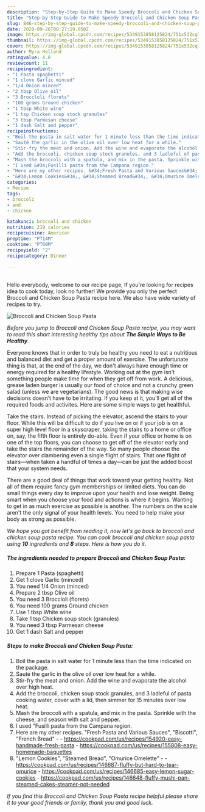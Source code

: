 ```yaml
---
description: "Step-by-Step Guide to Make Speedy Broccoli and Chicken Soup Pasta"
title: "Step-by-Step Guide to Make Speedy Broccoli and Chicken Soup Pasta"
slug: 846-step-by-step-guide-to-make-speedy-broccoli-and-chicken-soup-pasta
date: 2020-09-26T00:27:19.050Z
image: https://img-global.cpcdn.com/recipes/5349153858125824/751x532cq70/broccoli-and-chicken-soup-pasta-recipe-main-photo.jpg
thumbnail: https://img-global.cpcdn.com/recipes/5349153858125824/751x532cq70/broccoli-and-chicken-soup-pasta-recipe-main-photo.jpg
cover: https://img-global.cpcdn.com/recipes/5349153858125824/751x532cq70/broccoli-and-chicken-soup-pasta-recipe-main-photo.jpg
author: Myra Holland
ratingvalue: 4.8
reviewcount: 11
recipeingredient:
- "1 Pasta spaghetti"
- "1 clove Garlic minced"
- "1/4 Onion minced"
- "2 tbsp Olive oil"
- "3 Broccloli florets"
- "100 grams Ground chicken"
- "1 tbsp White wine"
- "1 tsp Chicken soup stock granules"
- "3 tbsp Parmesan cheese"
- "1 dash Salt and pepper"
recipeinstructions:
- "Boil the pasta in salt water for 1 minute less than the time indicated on the package."
- "Sauté the garlic in the olive oil over low heat for a while."
- "Stir-fry the meat and onion. Add the wine and evaporate the alcohol over high heat."
- "Add the broccoli, chicken soup stock granules, and 3 ladleful of pasta cooking water, cover with a lid, then simmer for 15 minutes over low heat."
- "Mash the broccoli with a spatula, and mix in the pasta. Sprinkle with the cheese, and season with salt and pepper."
- "I used &#34;Fusilli pasta from the Campana region."
- "Here are my other recipes. &#34;Fresh Pasta and Various Sauces&#34;, &#34;Biscotti&#34;, &#34;French Bread&#34;  https://cookpad.com/us/recipes/154920-easy-handmade-fresh-pasta https://cookpad.com/us/recipes/155808-easy-homemade-baguettes"
- "&#34;Lemon Cookies&#34;, &#34;Steamed Bread&#34;, &#34;Omurice Omelette&#34;  https://cookpad.com/us/recipes/146687-fluffy-but-hard-to-tear-omurice https://cookpad.com/us/recipes/146685-easy-lemon-sugar-cookies https://cookpad.com/us/recipes/146648-fluffy-mushi-pan-steamed-cakes-steamer-not-needed"
categories:
- Recipe
tags:
- broccoli
- and
- chicken

katakunci: broccoli and chicken 
nutrition: 219 calories
recipecuisine: American
preptime: "PT14M"
cooktime: "PT60M"
recipeyield: "2"
recipecategory: Dinner

---
```

<br>
Hello everybody, welcome to our recipe page, If you're looking for recipes idea to cook today, look no further! We provide you only the perfect Broccoli and Chicken Soup Pasta recipe here. We also have wide variety of recipes to try.
<br>


![Broccoli and Chicken Soup Pasta](https://img-global.cpcdn.com/recipes/5349153858125824/751x532cq70/broccoli-and-chicken-soup-pasta-recipe-main-photo.jpg)

<i>Before you jump to Broccoli and Chicken Soup Pasta recipe, you may want to read this short interesting healthy tips about <strong>The Simple Ways to Be Healthy</strong>.</i>

Everyone knows that in order to truly be healthy you need to eat a nutritious and balanced diet and get a proper amount of exercise. The unfortunate thing is that, at the end of the day, we don't always have enough time or energy required for a healthy lifestyle. Working out at the gym isn't something people make time for when they get off from work. A delicious, grease laden burger is usually our food of choice and not a crunchy green salad (unless we are vegetarians). The good news is that making wise decisions doesn’t have to be irritating. If you keep at it, you'll get all of the required foods and activites. Here are some simple ways to get healthful.

Take the stairs. Instead of picking the elevator, ascend the stairs to your floor. While this will be difficult to do if you live on or if your job is on a super high level floor in a skyscraper, taking the stairs to a home or office on, say, the fifth floor is entirely do-able. Even if your office or home is on one of the top floors, you can choose to get off of the elevator early and take the stairs the remainder of the way. So many people choose the elevator over clambering even a single flight of stairs. That one flight of stairs—when taken a handful of times a day—can be just the added boost that your system needs. 

There are a good deal of things that work toward your getting healthy. Not all of them require fancy gym memberships or limited diets. You can do small things every day to improve upon your health and lose weight. Being smart when you choose your food and actions is where it begins. Wanting to get in as much exercise as possible is another. The numbers on the scale aren't the only signal of your health levels. You need to help make your body as strong as possible. 


<i>We hope you got benefit from reading it, now let's go back to broccoli and chicken soup pasta recipe. You can cook broccoli and chicken soup pasta using <strong>10</strong> ingredients and <strong>8</strong> steps. Here is how you do it.
</i>

##### The ingredients needed to prepare Broccoli and Chicken Soup Pasta:

1. Prepare 1 Pasta (spaghetti)
1. Get 1 clove Garlic (minced)
1. You need 1/4 Onion (minced)
1. Prepare 2 tbsp Olive oil
1. You need 3 Broccloli (florets)
1. You need 100 grams Ground chicken
1. Use 1 tbsp White wine
1. Take 1 tsp Chicken soup stock (granules)
1. You need 3 tbsp Parmesan cheese
1. Get 1 dash Salt and pepper


##### Steps to make Broccoli and Chicken Soup Pasta:

1. Boil the pasta in salt water for 1 minute less than the time indicated on the package.
1. Sauté the garlic in the olive oil over low heat for a while.
1. Stir-fry the meat and onion. Add the wine and evaporate the alcohol over high heat.
1. Add the broccoli, chicken soup stock granules, and 3 ladleful of pasta cooking water, cover with a lid, then simmer for 15 minutes over low heat.
1. Mash the broccoli with a spatula, and mix in the pasta. Sprinkle with the cheese, and season with salt and pepper.
1. I used &#34;Fusilli pasta from the Campana region.
1. Here are my other recipes. &#34;Fresh Pasta and Various Sauces&#34;, &#34;Biscotti&#34;, &#34;French Bread&#34; -  - https://cookpad.com/us/recipes/154920-easy-handmade-fresh-pasta - https://cookpad.com/us/recipes/155808-easy-homemade-baguettes
1. &#34;Lemon Cookies&#34;, &#34;Steamed Bread&#34;, &#34;Omurice Omelette&#34; -  - https://cookpad.com/us/recipes/146687-fluffy-but-hard-to-tear-omurice - https://cookpad.com/us/recipes/146685-easy-lemon-sugar-cookies - https://cookpad.com/us/recipes/146648-fluffy-mushi-pan-steamed-cakes-steamer-not-needed


<i>If you find this Broccoli and Chicken Soup Pasta recipe helpful please share it to your good friends or family, thank you and good luck.</i>
